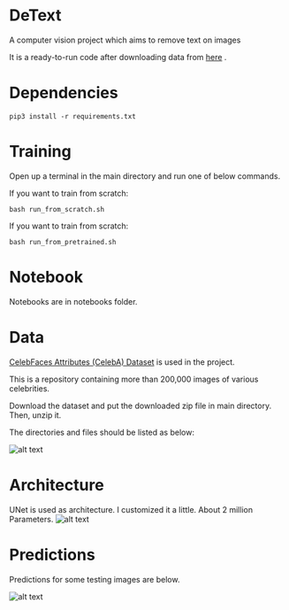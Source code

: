 # DeText
A computer vision project which aims to remove text on images

It is a ready-to-run code after downloading data from [here](https://www.kaggle.com/jessicali9530/celeba-dataset) .

# Dependencies

```pip3 install -r requirements.txt```

# Training

Open up a terminal in the main directory and run one of below commands.

If you want to train from scratch:

```bash run_from_scratch.sh ```

If you want to train from scratch:

```bash run_from_pretrained.sh ```

# Notebook

Notebooks are in notebooks folder.

# Data
[CelebFaces Attributes (CelebA) Dataset](https://www.kaggle.com/jessicali9530/celeba-dataset) is used in the project.

This is a repository containing more than 200,000 images of various celebrities.

Download the dataset and put the downloaded zip file in main directory. Then, unzip it.

The directories and files should be listed as below:

![alt text](tree.png)

# Architecture

UNet is used as architecture. I customized it a little. About 2 million Parameters.
![alt text](https://miro.medium.com/max/5998/1*eKrh8FqJL3jodebYlielNg.png) 

# Predictions
Predictions for some testing images are below.

![alt text](results.png)
